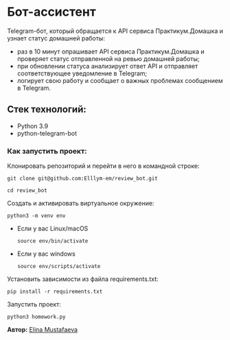 # Бот-ассистент
Telegram-бот, который обращается к API сервиса Практикум.Домашка и узнает статус домашней работы:
- раз в 10 минут опрашивает API сервиса Практикум.Домашка и проверяет статус отправленной на ревью домашней работы;
- при обновлении статуса анализирует ответ API и отправляет соответствующее уведомление в Telegram;
- логирует свою работу и сообщает о важных проблемах сообщением в Telegram.

## Стек технологий:
- Python 3.9
- python-telegram-bot

### Как запустить проект:
Клонировать репозиторий и перейти в него в командной строке:
```
git clone git@github.com:Elllym-em/review_bot.git
```
```
cd review_bot
```
Cоздать и активировать виртуальное окружение:
```
python3 -m venv env
```
* Если у вас Linux/macOS
    ```
    source env/bin/activate
    ```
* Если у вас windows
    ```
    source env/scripts/activate
    ```
Установить зависимости из файла requirements.txt:
```
pip install -r requirements.txt
```
Запустить проект:
```
python3 homework.py
```

**Автор:**
[Elina Mustafaeva](https://github.com/Elllym-em)
